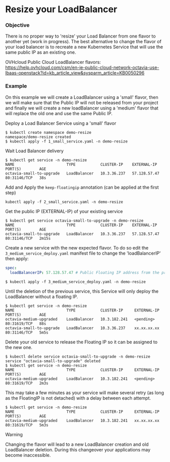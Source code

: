 # Resize your LoadBalancer

### Objective
There is no proper way to 'resize' your Load Balancer from one flavor to another yet (work in progress). The best alternative to change the flavor of your load balancer is to recreate a new Kubernetes Service that will use the same public IP as an existing one.

OVHcloud Public Cloud LoadBalancer flavors: https://help.ovhcloud.com/csm/en-ie-public-cloud-network-octavia-use-lbaas-openstack?id=kb_article_view&sysparm_article=KB0050296

### Example

On this example we will create a LoadBalancer using a 'small' flavor, then we will make sure that the Public IP will not be released from your project and finally we will create a new loadBalancer using a 'medium' flavor that will replace the old one and use the same Public IP.

Deploy a Load Balancer Service using a 'small' flavor
```shell
$ kubectl create namespace demo-resize
namespace/demo-resize created
$ kubectl apply -f 1_small_service.yaml -n demo-resize
```

Wait Load Balancer delivery
```shell
$ kubectl get service -n demo-resize
NAME                       TYPE           CLUSTER-IP    EXTERNAL-IP   PORT(S)        AGE
octavia-small-to-upgrade   LoadBalancer   10.3.36.237   57.128.57.47  80:31146/TCP   38s
```

Add and Apply the `keep-floatingip` annotation (can be applied at the first step)
```shell
kubectl apply -f 2_small_service.yaml -n demo-resize
```

Get the public IP (EXTERNAL-IP) of your existing service
```shell
$ kubectl get service octavia-small-to-upgrade -n demo-resize
NAME                       TYPE           CLUSTER-IP    EXTERNAL-IP     PORT(S)        AGE
octavia-small-to-upgrade   LoadBalancer   10.3.36.237   57.128.57.47    80:31146/TCP   2m15s
```

Create a new service with the new expected flavor. To do so edit the `3_medium_service_deploy.yaml` manifest file to change the 'loadBalancerIP' then apply:
```yaml
spec:
  loadBalancerIP: 57.128.57.47 # Public Floating IP address from the previous service
```
```shell
$ kubectl apply -f 3_medium_service_deploy.yaml -n demo-resize
```

Until the deletion of the previous service, this Service will only deploy the LoadBalancer without a floating IP.
```shell
$ kubectl get service -n demo-resize
NAME                       TYPE           CLUSTER-IP     EXTERNAL-IP     PORT(S)        AGE
octavia-medium-upgraded    LoadBalancer   10.3.182.241   <pending>       80:31619/TCP   88s
octavia-small-to-upgrade   LoadBalancer   10.3.36.237    xx.xx.xx.xx    80:31146/TCP   5m5s
```

Delete your old service to release the Floating IP so it can be assigned to the new one.
```shell
$ kubectl delete service octavia-small-to-upgrade -n demo-resize
service "octavia-small-to-upgrade" deleted
$ kubectl get service -n demo-resize
NAME                       TYPE           CLUSTER-IP     EXTERNAL-IP     PORT(S)        AGE
octavia-medium-upgraded    LoadBalancer   10.3.182.241   <pending>       80:31619/TCP   2m3s
```

This may take a few minutes as your service will make several retry (as long as the FloatingIP is not detached) with a delay between each attempt.
```shell
$ kubectl get service -n demo-resize
NAME                       TYPE           CLUSTER-IP     EXTERNAL-IP     PORT(S)        AGE
octavia-medium-upgraded    LoadBalancer   10.3.182.241   xx.xx.xx.xx    80:31619/TCP   5m3s
```
> [!warning]
>
> Changing the flavor will lead to a new LoadBalancer creation and old LoadBalancer deletion. During this changeover your applications may become inaccessible.
>
